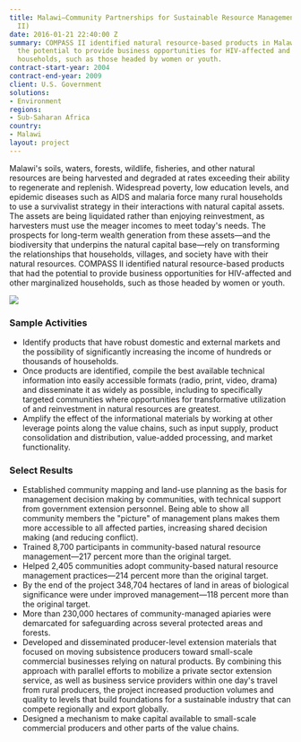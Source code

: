 ```yaml
---
title: Malawi—Community Partnerships for Sustainable Resource Management (COMPASS
  II)
date: 2016-01-21 22:40:00 Z
summary: COMPASS II identified natural resource-based products in Malawi that had
  the potential to provide business opportunities for HIV-affected and other marginalized
  households, such as those headed by women or youth.
contract-start-year: 2004
contract-end-year: 2009
client: U.S. Government
solutions:
- Environment
regions:
- Sub-Saharan Africa
country:
- Malawi
layout: project
---
```


Malawi's soils, waters, forests, wildlife, fisheries, and other natural resources are being harvested and degraded at rates exceeding their ability to regenerate and replenish. Widespread poverty, low education levels, and epidemic diseases such as AIDS and malaria force many rural households to use a survivalist strategy in their interactions with natural capital assets. The assets are being liquidated rather than enjoying reinvestment, as harvesters must use the meager incomes to meet today's needs. The prospects for long-term wealth generation from these assets—and the biodiversity that underpins the natural capital base—rely on transforming the relationships that households, villages, and society have with their natural resources. COMPASS II identified natural resource-based products that had the potential to provide business opportunities for HIV-affected and other marginalized households, such as those headed by women or youth.

![][1]

### Sample Activities

* Identify products that have robust domestic and external markets and the possibility of significantly increasing the income of hundreds or thousands of households.
* Once products are identified, compile the best available technical information into easily accessible formats (radio, print, video, drama) and disseminate it as widely as possible, including to specifically targeted communities where opportunities for transformative utilization of and reinvestment in natural resources are greatest.
* Amplify the effect of the informational materials by working at other leverage points along the value chains, such as input supply, product consolidation and distribution, value-added processing, and market functionality.

### Select Results

* Established community mapping and land-use planning as the basis for management decision making by communities, with technical support from government extension personnel. Being able to show all community members the "picture" of management plans makes them more accessible to all affected parties, increasing shared decision making (and reducing conflict).
* Trained 8,700 participants in community-based natural resource management—217 percent more than the original target.
* Helped 2,405 communities adopt community-based natural resource management practices—214 percent more than the original target.
* By the end of the project 348,704 hectares of land in areas of biological significance were under improved management—118 percent more than the original target.
* More than 230,000 hectares of community-managed apiaries were demarcated for safeguarding across several protected areas and forests.
* Developed and disseminated producer-level extension materials that focused on moving subsistence producers toward small-scale commercial businesses relying on natural products. By combining this approach with parallel efforts to mobilize a private sector extension service, as well as business service providers within one day's travel from rural producers, the project increased production volumes and quality to levels that build foundations for a sustainable industry that can compete regionally and export globally.
* Designed a mechanism to make capital available to small-scale commercial producers and other parts of the value chains.

[1]: https://assetify-dai.com/projects/MalawiCOMPASSII.jpg
